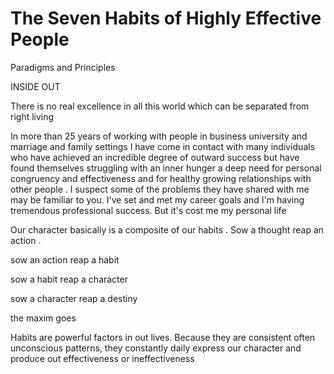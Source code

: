 # The Seven Habits of Highly Effective People

Paradigms and Principles 

INSIDE OUT 

There is no real excellence in all this world which can be separated from  right living 

In more than 25 years of working with people in business university and marriage and family settings I have come in contact with many individuals who have achieved an incredible degree of outward success but have found themselves struggling with an inner hunger a deep need for personal congruency and effectiveness and for healthy growing relationships with other people . I suspect some of the problems they have shared with me may be familiar to you. I've set and met my career goals and I'm having tremendous professional success. But it's cost me my personal life 

Our character basically is a composite of our habits . Sow a thought reap an action .

sow an action reap a habit 

sow a habit reap a character 

sow a character reap a destiny 

the maxim goes 

Habits are powerful factors in out lives. Because they are consistent often unconscious patterns, they constantly daily express our character and produce out effectiveness or ineffectiveness